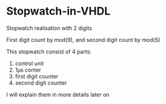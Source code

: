 # Stopwatch-in-VHDL
Stopwatch realisation with 2 digits


First digit count by mod(9), and second digit count by mod(5)

This stopwatch consist of 4 parts:
  1. control unit
  2. 1μs conter
  3. first digit counter
  4. second digit counter
 
I will explain them in more details later on

